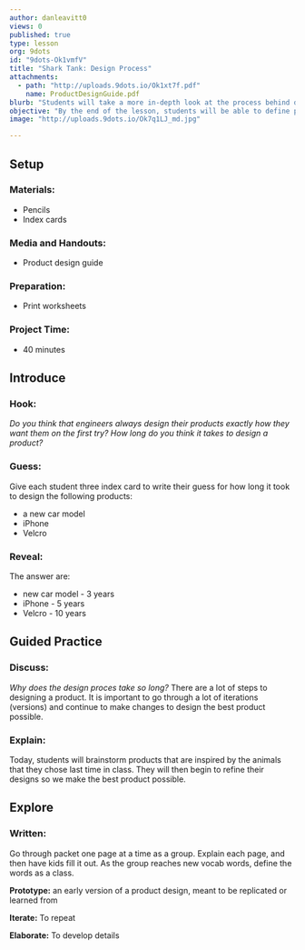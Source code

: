 ```yaml
---
author: danleavitt0
views: 0
published: true
type: lesson
org: 9dots
id: "9dots-Ok1vmfV"
title: "Shark Tank: Design Process"
attachments: 
  - path: "http://uploads.9dots.io/Ok1xt7f.pdf"
    name: ProductDesignGuide.pdf
blurb: "Students will take a more in-depth look at the process behind designing a product. They will then apply that methodology to their products."
objective: "By the end of the lesson, students will be able to define prototype, explain the process of design, and discuss the importance of iteration to that process."
image: "http://uploads.9dots.io/Ok7q1LJ_md.jpg"

---
```


## Setup

### Materials:

- Pencils
- Index cards

### Media and Handouts:

- Product design guide

### Preparation:

- Print worksheets

### Project Time:

- 40 minutes

## Introduce

### Hook:
_Do you think that engineers always design their products exactly how they want them on the first try? How long do you think it takes to design a product?_

### Guess:
Give each student three index card to write their guess for how long it took to design the following products:

- a new car model
- iPhone
- Velcro

### Reveal:
The answer are:

- new car model - 3 years
- iPhone - 5 years
- Velcro - 10 years

## Guided Practice

### Discuss:
_Why does the design proces take so long?_
There are a lot of steps to designing a product. It is important to go through a lot of iterations (versions) and continue to make changes to design the best product possible.

### Explain:
Today, students will brainstorm products that are inspired by the animals that they chose last time in class.  They will then begin to refine their designs so we make the best product possible.

## Explore

### Written:
Go through packet one page at a time as a group.  Explain each page, and then have kids fill it out. As the group reaches new vocab words, define the words as a class.

**Prototype:**  an early version of a product design, meant to be replicated or learned from

**Iterate:** To repeat

**Elaborate:**  To develop details
